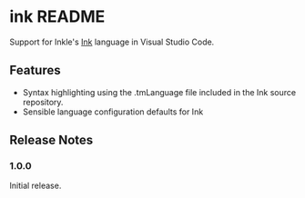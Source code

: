# ink README

Support for Inkle's [Ink](https://github.com/inkle/ink) language in Visual Studio Code.

## Features

- Syntax highlighting using the .tmLanguage file included in the Ink source repository.
- Sensible language configuration defaults for Ink

## Release Notes

### 1.0.0

Initial release.
